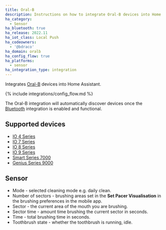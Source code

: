 ```yaml
---
title: Oral-B
description: Instructions on how to integrate Oral-B devices into Home Assistant.
ha_category:
  - Sensor
ha_bluetooth: true
ha_release: 2022.11
ha_iot_class: Local Push
ha_codeowners:
  - '@bdraco'
ha_domain: oralb
ha_config_flow: true
ha_platforms:
  - sensor
ha_integration_type: integration
---
```


Integrates [Oral-B](https://oralb.com/) devices into Home Assistant.

{% include integrations/config_flow.md %}

The Oral-B integration will automatically discover devices once the [Bluetooth](/integrations/bluetooth) integration is enabled and functional.
## Supported devices

- [IO 4 Series](https://oralb.com/en-us/products/electric-toothbrushes/oralbio)
- [IO 7 Series](https://oralb.com/en-us/products/electric-toothbrushes/oralbio)
- [IO 8 Series](https://oralb.com/en-us/products/electric-toothbrushes/oralbio)
- [IO 9 Series](https://oralb.com/en-us/products/electric-toothbrushes/oralbio)
- [Smart Series 7000](https://oralb.com/en-us/products/electric-toothbrushes/smart-7000-rechargeable-electric-toothbrush/)
- [Genius Series 9000](https://oralb.com/en-us/products/electric-toothbrushes/genius-9600-rechargeable-electric-toothbrush-white/)

## Sensor

* Mode - selected cleaning mode e.g. daily clean.
* Number of sectors - brushing areas set in the **Set Pacer Visualisation** in the brushing preferences in the mobile app.
* Sector - the current area of the mouth you are brushing.
* Sector time - amount time brushing the current sector in seconds.
* Time - total brushing time in seconds.
* Toothbrush state - whether the toothbrush is running, idle.

